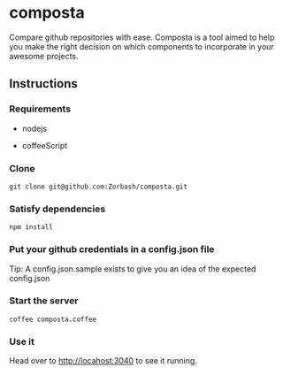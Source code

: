 composta
========

Compare github repositories with ease.
Composta is a tool aimed to help you make the right decision on which components
to incorporate in your awesome projects.

## Instructions
### Requirements

* nodejs

* coffeeScript

### Clone
`git clone git@github.com:Zorbash/composta.git`

### Satisfy dependencies
`npm install`

### Put your github credentials in a config.json file
Tip: A config.json.sample exists to give you an idea of the expected config.json

### Start the server
`coffee composta.coffee`

### Use it
Head over to [http://locahost:3040](http://localhost:3040) to see it running.